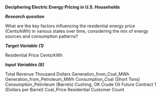 **Deciphering Electric Energy Pricing in U.S. Households**

***Research question***

What are the key factors influencing the residential energy price (Cents/kWh) in various states over time, considering the mix of energy sources and consumption patterns?

***Target Variable (1)***

Residential Price Cents/kWh

***Input Variables (8)***

Total Revenue Thousand Dollars
Generation_from_Coal_MWh
Generation_from_Petroleum_MWh
Consumption_Coal (Short Tons)
Consumption_Petroleum (Barrels)
Cushing, OK Crude Oil Future Contract 1 (Dollars per Barrel)
Coal_Price
Residential Customer Count
